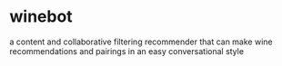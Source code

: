 # winebot
a content and collaborative filtering recommender that can make wine recommendations and pairings in an easy conversational style
